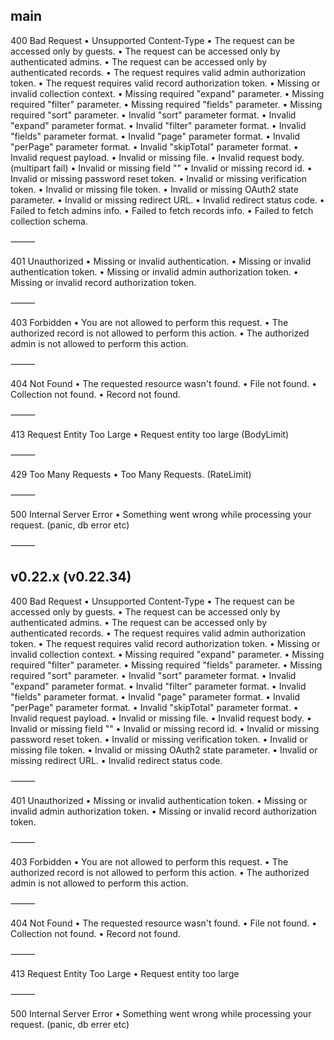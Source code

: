 ## main

400 Bad Request
	•	Unsupported Content-Type
	•	The request can be accessed only by guests.
	•	The request can be accessed only by authenticated admins.
	•	The request can be accessed only by authenticated records.
	•	The request requires valid admin authorization token.
	•	The request requires valid record authorization token.
	•	Missing or invalid collection context.
	•	Missing required "expand" parameter.
	•	Missing required "filter" parameter.
	•	Missing required "fields" parameter.
	•	Missing required "sort" parameter.
	•	Invalid "sort" parameter format.
	•	Invalid "expand" parameter format.
	•	Invalid "filter" parameter format.
	•	Invalid "fields" parameter format.
	•	Invalid "page" parameter format.
	•	Invalid "perPage" parameter format.
	•	Invalid "skipTotal" parameter format.
	•	Invalid request payload.
	•	Invalid or missing file.
	•	Invalid request body. (multipart fail)
	•	Invalid or missing field "<field name>"
	•	Invalid or missing record id.
	•	Invalid or missing password reset token.
	•	Invalid or missing verification token.
	•	Invalid or missing file token.
	•	Invalid or missing OAuth2 state parameter.
	•	Invalid or missing redirect URL.
	•	Invalid redirect status code.
	•	Failed to fetch admins info.
	•	Failed to fetch records info.
	•	Failed to fetch collection schema.

⸻

401 Unauthorized
	•	Missing or invalid authentication.
	•	Missing or invalid authentication token.
	•	Missing or invalid admin authorization token.
	•	Missing or invalid record authorization token.

⸻

403 Forbidden
	•	You are not allowed to perform this request.
	•	The authorized record is not allowed to perform this action.
	•	The authorized admin is not allowed to perform this action.

⸻

404 Not Found
	•	The requested resource wasn't found.
	•	File not found.
	•	Collection not found.
	•	Record not found.

⸻

413 Request Entity Too Large
	•	Request entity too large
(BodyLimit)

⸻

429 Too Many Requests
	•	Too Many Requests. (RateLimit)

⸻

500 Internal Server Error
	•	Something went wrong while processing your request.
(panic, db error etc)

⸻

## v0.22.x (v0.22.34)

400 Bad Request
	•	Unsupported Content-Type
	•	The request can be accessed only by guests.
	•	The request can be accessed only by authenticated admins.
	•	The request can be accessed only by authenticated records.
	•	The request requires valid admin authorization token.
	•	The request requires valid record authorization token.
	•	Missing or invalid collection context.
	•	Missing required "expand" parameter.
	•	Missing required "filter" parameter.
	•	Missing required "fields" parameter.
	•	Missing required "sort" parameter.
	•	Invalid "sort" parameter format.
	•	Invalid "expand" parameter format.
	•	Invalid "filter" parameter format.
	•	Invalid "fields" parameter format.
	•	Invalid "page" parameter format.
	•	Invalid "perPage" parameter format.
	•	Invalid "skipTotal" parameter format.
	•	Invalid request payload.
	•	Invalid or missing file.
	•	Invalid request body.
	•	Invalid or missing field "<field name>"
	•	Invalid or missing record id.
	•	Invalid or missing password reset token.
	•	Invalid or missing verification token.
	•	Invalid or missing file token.
	•	Invalid or missing OAuth2 state parameter.
	•	Invalid or missing redirect URL.
	•	Invalid redirect status code.

⸻

401 Unauthorized
	•	Missing or invalid authentication token.
	•	Missing or invalid admin authorization token.
	•	Missing or invalid record authorization token.

⸻

403 Forbidden
	•	You are not allowed to perform this request.
	•	The authorized record is not allowed to perform this action.
	•	The authorized admin is not allowed to perform this action.

⸻

404 Not Found
	•	The requested resource wasn't found.
	•	File not found.
	•	Collection not found.
	•	Record not found.

⸻

413 Request Entity Too Large
	•	Request entity too large

⸻

500 Internal Server Error
	•	Something went wrong while processing your request.
(panic, db errer etc)
